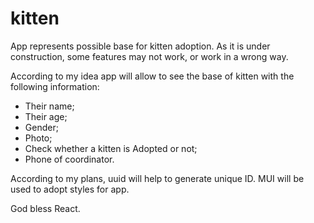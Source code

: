# kitten

App represents possible base for kitten adoption.
As it is under construction, some features may not work, or work in a wrong way.

According to my idea app will allow to see the base of kitten with the following information:

- Their name;
- Their age;
- Gender;
- Photo;
- Check whether a kitten is Adopted or not;
- Phone of coordinator.

According to my plans, uuid will help to generate unique ID.
MUI will be used to adopt styles for app.

God bless React.
